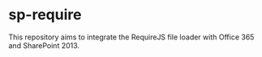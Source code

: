 sp-require
==========

This repository aims to integrate the RequireJS file loader with Office 365 and SharePoint 2013.
